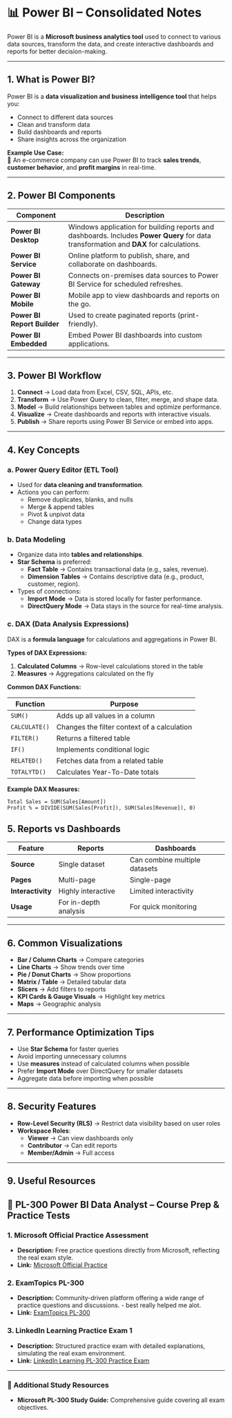 # 📊 Power BI – Consolidated Notes

Power BI is a **Microsoft business analytics tool** used to connect to various data sources, transform the data, and create interactive dashboards and reports for better decision-making.

---

## 1. What is Power BI?

Power BI is a **data visualization and business intelligence tool** that helps you:

- Connect to different data sources  
- Clean and transform data  
- Build dashboards and reports  
- Share insights across the organization  

**Example Use Case:**  
📌 An e-commerce company can use Power BI to track **sales trends**, **customer behavior**, and **profit margins** in real-time.

---

## 2. Power BI Components

| Component             | Description |
|----------------------|-------------|
| **Power BI Desktop**  | Windows application for building reports and dashboards. Includes **Power Query** for data transformation and **DAX** for calculations. |
| **Power BI Service**  | Online platform to publish, share, and collaborate on dashboards. |
| **Power BI Gateway**  | Connects on-premises data sources to Power BI Service for scheduled refreshes. |
| **Power BI Mobile**   | Mobile app to view dashboards and reports on the go. |
| **Power BI Report Builder** | Used to create paginated reports (print-friendly). |
| **Power BI Embedded** | Embed Power BI dashboards into custom applications. |

---

## 3. Power BI Workflow

1. **Connect** → Load data from Excel, CSV, SQL, APIs, etc.  
2. **Transform** → Use Power Query to clean, filter, merge, and shape data.  
3. **Model** → Build relationships between tables and optimize performance.  
4. **Visualize** → Create dashboards and reports with interactive visuals.  
5. **Publish** → Share reports using Power BI Service or embed into apps.

---

## 4. Key Concepts

### a. Power Query Editor (ETL Tool)
- Used for **data cleaning and transformation**.
- Actions you can perform:
  - Remove duplicates, blanks, and nulls  
  - Merge & append tables  
  - Pivot & unpivot data  
  - Change data types  

### b. Data Modeling
- Organize data into **tables and relationships**.
- **Star Schema** is preferred:
  - **Fact Table** → Contains transactional data (e.g., sales, revenue).  
  - **Dimension Tables** → Contains descriptive data (e.g., product, customer, region).  
- Types of connections:
  - **Import Mode** → Data is stored locally for faster performance.  
  - **DirectQuery Mode** → Data stays in the source for real-time analysis.

### c. DAX (Data Analysis Expressions)
DAX is a **formula language** for calculations and aggregations in Power BI.

**Types of DAX Expressions:**
1. **Calculated Columns** → Row-level calculations stored in the table  
2. **Measures** → Aggregations calculated on the fly  

**Common DAX Functions:**

| Function       | Purpose |
|----------------|---------|
| `SUM()`        | Adds up all values in a column |
| `CALCULATE()`  | Changes the filter context of a calculation |
| `FILTER()`     | Returns a filtered table |
| `IF()`         | Implements conditional logic |
| `RELATED()`    | Fetches data from a related table |
| `TOTALYTD()`   | Calculates Year-To-Date totals |

**Example DAX Measures:**
```DAX
Total Sales = SUM(Sales[Amount])
Profit % = DIVIDE(SUM(Sales[Profit]), SUM(Sales[Revenue]), 0)
```


## 5. Reports vs Dashboards

| Feature           | Reports                  | Dashboards                  |
|------------------|--------------------------|-----------------------------|
| **Source**       | Single dataset           | Can combine multiple datasets |
| **Pages**        | Multi-page               | Single-page                 |
| **Interactivity**| Highly interactive       | Limited interactivity       |
| **Usage**        | For in-depth analysis    | For quick monitoring        |

---

## 6. Common Visualizations

- **Bar / Column Charts** → Compare categories  
- **Line Charts** → Show trends over time  
- **Pie / Donut Charts** → Show proportions  
- **Matrix / Table** → Detailed tabular data  
- **Slicers** → Add filters to reports  
- **KPI Cards & Gauge Visuals** → Highlight key metrics  
- **Maps** → Geographic analysis  

---

## 7. Performance Optimization Tips

- Use **Star Schema** for faster queries  
- Avoid importing unnecessary columns  
- Use **measures** instead of calculated columns when possible  
- Prefer **Import Mode** over DirectQuery for smaller datasets  
- Aggregate data before importing when possible  

---

## 8. Security Features

- **Row-Level Security (RLS)** → Restrict data visibility based on user roles  
- **Workspace Roles**:
  - **Viewer** → Can view dashboards only  
  - **Contributor** → Can edit reports  
  - **Member/Admin** → Full access  

---

## 9. Useful Resources

## 🔗 PL-300 Power BI Data Analyst – Course Prep & Practice Tests

### 1. Microsoft Official Practice Assessment
- **Description:** Free practice questions directly from Microsoft, reflecting the real exam style.
- **Link:** [Microsoft Official Practice](https://learn.microsoft.com/en-us/credentials/certifications/practice-assessments-for-microsoft-certifications?utm_source=chatgpt.com)

### 2. ExamTopics PL-300
- **Description:** Community-driven platform offering a wide range of practice questions and discussions. - best really helped me alot.
- **Link:** [ExamTopics PL-300](https://www.examtopics.com/exams/microsoft/pl-300/)

### 3. LinkedIn Learning Practice Exam 1
- **Description:** Structured practice exam with detailed explanations, simulating the real exam environment.
- **Link:** [LinkedIn Learning PL-300 Practice Exam](https://www.linkedin.com/learning/practice-exam-1-for-power-bi-data-analyst-associate-pl-300?u=95924298)

---

### 📘 Additional Study Resources
- **Microsoft PL-300 Study Guide:** Comprehensive guide covering all exam objectives.  




